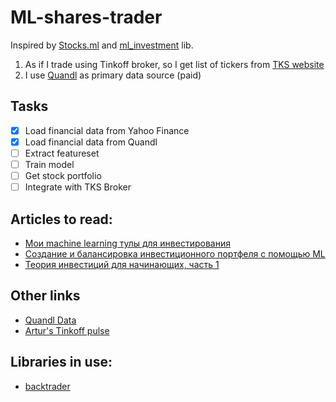 # ML-shares-trader

Inspired by [Stocks.ml](https://stocks.ml/) and [ml_investment](https://github.com/fartuk/ml_investment) lib.

1. As if I trade using Tinkoff broker, so I get list of tickers from [TKS website](https://www.tinkoff.ru/invest/stocks/?country=Foreign&orderType=Asc&sortType=ByName&start=0&end=12000)
2. I use [Quandl](https://www.quandl.com/) as primary data source (paid)

## Tasks
* [x] Load financial data from Yahoo Finance
* [x] Load financial data from Quandl
* [ ] Extract featureset
* [ ] Train model
* [ ] Get stock portfolio
* [ ] Integrate with TKS Broker

## Articles to read:
* [Мои machine learning тулы для инвестирования](https://habr.com/ru/company/ods/blog/548788/)
* [Создание и балансировка инвестиционного портфеля с помощью ML](https://habr.com/ru/company/ods/blog/560312/)
* [Теория инвестиций для начинающих, часть 1](https://habr.com/ru/company/dbtc/blog/527050/)

## Other links
* [Quandl Data](https://www.quandl.com/)
* [Artur's Tinkoff pulse](https://www.tinkoff.ru/invest/social/profile/fattakhov_artur/?utm_source=share)

## Libraries in use:
* [backtrader](https://github.com/mementum/backtrader)
